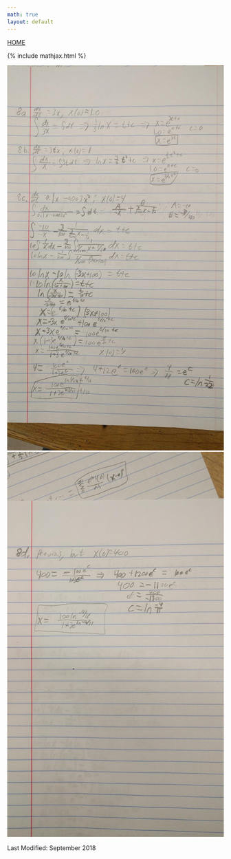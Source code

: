 ```yaml
---
math: true
layout: default
---
```

<a href="https://ammonhepworth.github.io/MATH4610/index">HOME</a>

{% include mathjax.html %}

![](8p1.jpg)
![](8p2.jpg)

Last Modified: September 2018
